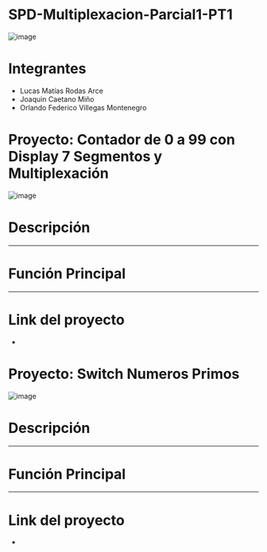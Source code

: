 # SPD-Multiplexacion-Parcial1-PT1
![image](https://github.com/fedeveemo/SPD-Multiplexacion-Parcial1/assets/146194035/9fa1586c-2a9d-4c87-bf7a-4881e5f63425)
# Integrantes
- Lucas Matías Rodas Arce
- Joaquin Caetano Miño
- Orlando Federico Villegas Montenegro
# Proyecto: Contador de 0 a 99 con Display 7 Segmentos y Multiplexación
![image](https://github.com/fedeveemo/SPD-Multiplexacion-Parcial1/assets/146194035/a8e7ed93-f896-4635-b92b-d4b4addf1f57)
# Descripción
----
# Función Principal
---
# Link del proyecto 
-
# Proyecto: Switch Numeros Primos
![image](https://github.com/fedeveemo/SPD-Multiplexacion-Parcial1/assets/146194035/a8e7ed93-f896-4635-b92b-d4b4addf1f57)
# Descripción
----
# Función Principal
---
# Link del proyecto 
-

